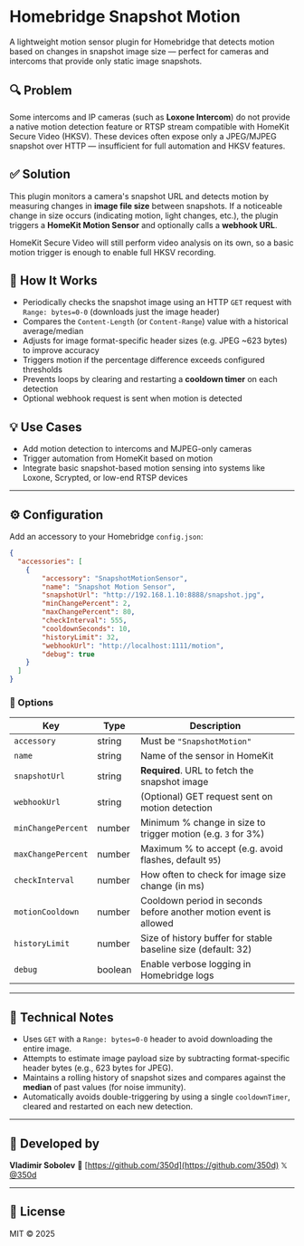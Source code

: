 # Homebridge Snapshot Motion

A lightweight motion sensor plugin for Homebridge that detects motion based on changes in snapshot image size — perfect for cameras and intercoms that provide only static image snapshots.

## 🔍 Problem

Some intercoms and IP cameras (such as **Loxone Intercom**) do not provide a native motion detection feature or RTSP stream compatible with HomeKit Secure Video (HKSV). These devices often expose only a JPEG/MJPEG snapshot over HTTP — insufficient for full automation and HKSV features.

## ✅ Solution

This plugin monitors a camera's snapshot URL and detects motion by measuring changes in **image file size** between snapshots. If a noticeable change in size occurs (indicating motion, light changes, etc.), the plugin triggers a **HomeKit Motion Sensor** and optionally calls a **webhook URL**.

HomeKit Secure Video will still perform video analysis on its own, so a basic motion trigger is enough to enable full HKSV recording.

## 📸 How It Works

* Periodically checks the snapshot image using an HTTP `GET` request with `Range: bytes=0-0` (downloads just the image header)
* Compares the `Content-Length` (or `Content-Range`) value with a historical average/median
* Adjusts for image format-specific header sizes (e.g. JPEG \~623 bytes) to improve accuracy
* Triggers motion if the percentage difference exceeds configured thresholds
* Prevents loops by clearing and restarting a **cooldown timer** on each detection
* Optional webhook request is sent when motion is detected

## 💡 Use Cases

* Add motion detection to intercoms and MJPEG-only cameras
* Trigger automation from HomeKit based on motion
* Integrate basic snapshot-based motion sensing into systems like Loxone, Scrypted, or low-end RTSP devices

---

## ⚙️ Configuration

Add an accessory to your Homebridge `config.json`:

```json
{
  "accessories": [
    {
        "accessory": "SnapshotMotionSensor",
        "name": "Snapshot Motion Sensor",
        "snapshotUrl": "http://192.168.1.10:8888/snapshot.jpg",
        "minChangePercent": 2,
        "maxChangePercent": 80,
        "checkInterval": 555,
        "cooldownSeconds": 10,
        "historyLimit": 32,
        "webhookUrl": "http://localhost:1111/motion",
        "debug": true
    }
  ]
}
```

### 🔧 Options

| Key                | Type    | Description                                                       |
| ------------------ | ------- | ----------------------------------------------------------------- |
| `accessory`        | string  | Must be `"SnapshotMotion"`                                        |
| `name`             | string  | Name of the sensor in HomeKit                                     |
| `snapshotUrl`      | string  | **Required**. URL to fetch the snapshot image                     |
| `webhookUrl`       | string  | (Optional) GET request sent on motion detection                   |
| `minChangePercent` | number  | Minimum % change in size to trigger motion (e.g. `3` for 3%)      |
| `maxChangePercent` | number  | Maximum % to accept (e.g. avoid flashes, default `95`)            |
| `checkInterval`    | number  | How often to check for image size change (in ms)                  |
| `motionCooldown`   | number  | Cooldown period in seconds before another motion event is allowed |
| `historyLimit`     | number  | Size of history buffer for stable baseline size (default: 32)     |
| `debug`            | boolean | Enable verbose logging in Homebridge logs                         |

---

## 🧪 Technical Notes

* Uses `GET` with a `Range: bytes=0-0` header to avoid downloading the entire image.
* Attempts to estimate image payload size by subtracting format-specific header bytes (e.g., 623 bytes for JPEG).
* Maintains a rolling history of snapshot sizes and compares against the **median** of past values (for noise immunity).
* Automatically avoids double-triggering by using a single `cooldownTimer`, cleared and restarted on each new detection.

---

## 💠 Developed by

**Vladimir Sobolev**
🔗   [https://github.com/350d](https://github.com/350d)
𝕏   [@350d](https://twitter.com/350d)

---

## 📜 License

MIT © 2025

